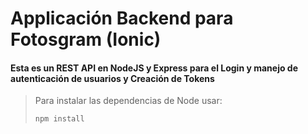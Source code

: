 # Applicación Backend para Fotosgram (Ionic)
#### Esta es un REST API en NodeJS y Express para el Login y manejo de autenticación de usuarios y Creación de Tokens

> Para instalar las dependencias de Node usar:
>
> `npm install`

